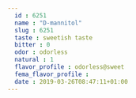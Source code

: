 ```yaml
---
  id : 6251
  name : "D-mannitol"
  slug : 6251
  taste : sweetish taste
  bitter : 0
  odor : odorless
  natural : 1
  flavor_profile : odorless@sweet
  fema_flavor_profile : 
  date : 2019-03-26T08:47:11+01:00
---
```



